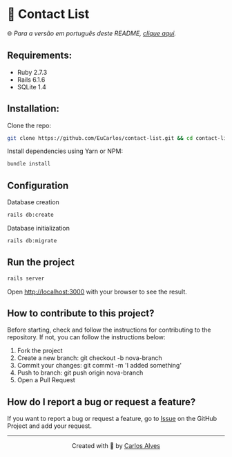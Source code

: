 # 📱 Contact List
🌐 _Para a versão em português deste README, [clique aqui](./docs/locales/pt-br/README.md)._

## Requirements:
* Ruby 2.7.3
* Rails 6.1.6
* SQLite 1.4

## Installation:

Clone the repo:
```bash
git clone https://github.com/EuCarlos/contact-list.git && cd contact-list
```

Install dependencies using Yarn or NPM:

```bash
bundle install
```

## Configuration
Database creation
```bash
rails db:create
```
Database initialization
```bash
rails db:migrate
```
## Run the project
```bash
rails server
```
Open [http://localhost:3000](http://localhost:3000) with your browser to see the result.

## How to contribute to this project?
Before starting, check and follow the instructions for contributing to the repository. If not, you can follow the instructions below:

1. Fork the project
2. Create a new branch: git checkout -b nova-branch
3. Commit your changes: git commit -m 'I added something'
4. Push to branch: git push origin nova-branch
5. Open a Pull Request

## How do I report a bug or request a feature?
If you want to report a bug or request a feature, go to [Issue](https://github.com/eucarlos/contact-list/issues) on the GitHub Project and add your request.

___

<p align="center">
Created with 💜 by <a href="https://github.com/eucarlos/">Carlos Alves</a></p>